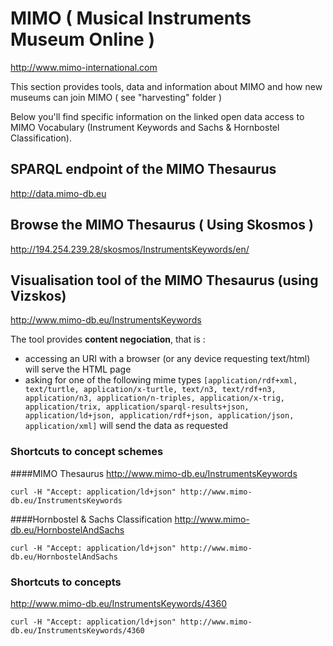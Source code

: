 
# MIMO ( Musical Instruments Museum Online ) 
http://www.mimo-international.com

This section provides tools, data and information about MIMO and how new museums can join MIMO ( see "harvesting" folder )


Below you'll find specific information on the linked open data access to MIMO Vocabulary (Instrument Keywords and Sachs & Hornbostel Classification).

## SPARQL endpoint of the MIMO Thesaurus 
http://data.mimo-db.eu

## Browse the MIMO Thesaurus ( Using Skosmos )
http://194.254.239.28/skosmos/InstrumentsKeywords/en/

## Visualisation tool of the MIMO Thesaurus (using Vizskos)
http://www.mimo-db.eu/InstrumentsKeywords

The tool provides **content negociation**, that is :
- accessing an URI with a browser (or any device requesting text/html) will serve the HTML page
- asking for one of the following mime types `[application/rdf+xml, text/turtle, application/x-turtle, text/n3, text/rdf+n3, application/n3, application/n-triples, application/x-trig, application/trix, application/sparql-results+json, application/ld+json, application/rdf+json, application/json, application/xml]` will send the data as requested

### Shortcuts to concept schemes
####MIMO Thesaurus
http://www.mimo-db.eu/InstrumentsKeywords

`curl -H "Accept: application/ld+json" http://www.mimo-db.eu/InstrumentsKeywords`

####Hornbostel & Sachs Classification
http://www.mimo-db.eu/HornbostelAndSachs

`curl -H "Accept: application/ld+json" http://www.mimo-db.eu/HornbostelAndSachs`

### Shortcuts to concepts
http://www.mimo-db.eu/InstrumentsKeywords/4360

`curl -H "Accept: application/ld+json" http://www.mimo-db.eu/InstrumentsKeywords/4360`
